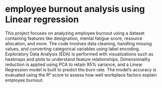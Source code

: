 # employee burnout analysis using Linear regression
This project focuses on analyzing employee burnout using a dataset containing features like designation, mental fatigue score, resource allocation, and more. The code involves data cleaning, handling missing values, and converting categorical variables using label encoding. Exploratory Data Analysis (EDA) is performed with visualizations such as heatmaps and plots to understand feature relationships. Dimensionality reduction is applied using PCA to retain 95% variance, and a Linear Regression model is built to predict the burn rate. The model’s accuracy is evaluated using the R² score to assess how well workplace factors explain employee burnout.
